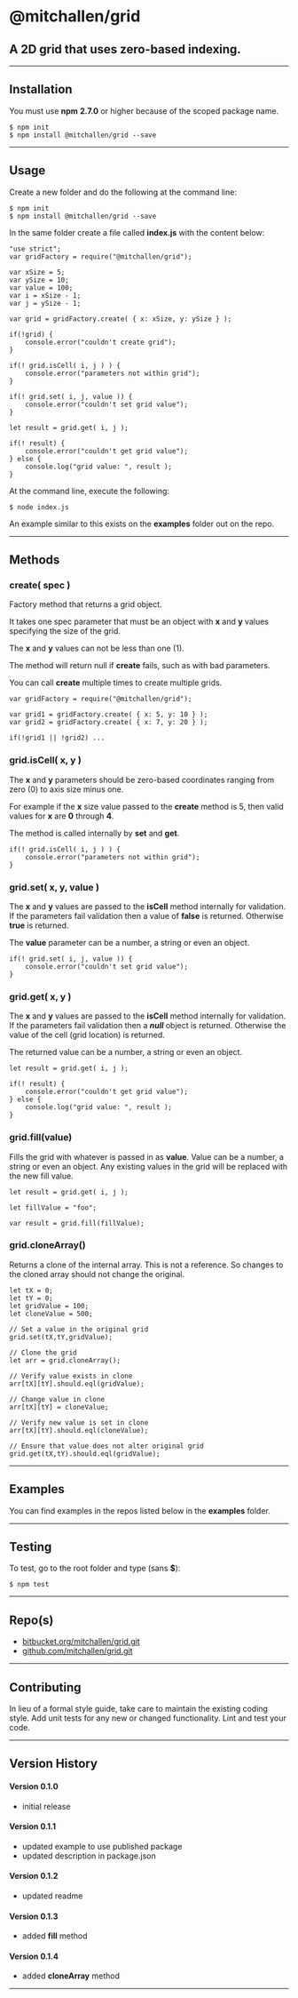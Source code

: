 @mitchallen/grid
===============================

A 2D grid that uses zero-based indexing.
----------------------------------------------------

* * *
## Installation

You must use __npm__ __2.7.0__ or higher because of the scoped package name.

    $ npm init
    $ npm install @mitchallen/grid --save
  
* * *

## Usage

Create a new folder and do the following at the command line:

    $ npm init
    $ npm install @mitchallen/grid --save

In the same folder create a file called __index.js__ with the content below:

    "use strict";
    var gridFactory = require("@mitchallen/grid");
    
    var xSize = 5;
    var ySize = 10;
    var value = 100;
    var i = xSize - 1;
    var j = ySize - 1;
    
    var grid = gridFactory.create( { x: xSize, y: ySize } );
    
	if(!grid) {
    	console.error("couldn't create grid");
	}
    
    if(! grid.isCell( i, j ) ) {
    	console.error("parameters not within grid");
    }
    
    if(! grid.set( i, j, value )) {
    	console.error("couldn't set grid value");
    }
    
    let result = grid.get( i, j );
    
    if(! result) {
    	console.error("couldn't get grid value");
    } else {
    	console.log("grid value: ", result );
    }
    
At the command line, execute the following:

    $ node index.js
  
An example similar to this exists on the __examples__ folder out on the repo.
  
* * *
    
## Methods

### create( spec ) 

Factory method that returns a grid object.

It takes one spec parameter that must be an object with __x__ and __y__ values specifying the size of the grid.

The __x__ and __y__ values can not be less than one (1).

The method will return null if __create__ fails, such as with bad parameters.

You can call __create__ multiple times to create multiple grids.

    var gridFactory = require("@mitchallen/grid");
    
    var grid1 = gridFactory.create( { x: 5, y: 10 } );
    var grid2 = gridFactory.create( { x: 7, y: 20 } );
    
	if(!grid1 || !grid2) ...

### grid.isCell( x, y )

The __x__ and __y__ parameters should be zero-based coordinates ranging from  zero (0) to axis size minus one. 

For example if the __x__ size value passed to the __create__ method is 5, then valid values for __x__ are __0__ through __4__. 

The method is called internally by __set__ and __get__.

    if(! grid.isCell( i, j ) ) {
    	console.error("parameters not within grid");
    }


### grid.set( x, y, value )

The __x__ and __y__ values are passed to the __isCell__ method internally for validation. If the parameters fail validation then a value of __false__ is returned. Otherwise __true__ is returned.

The __value__ parameter can be a number, a string or even an object.

    if(! grid.set( i, j, value )) {
    	console.error("couldn't set grid value");
    }

### grid.get( x, y )

The __x__ and __y__ values are passed to the __isCell__ method internally for validation. If the parameters fail validation then a __*null*__ object is returned. Otherwise the value of the cell (grid location) is returned.

The returned value can be a number, a string or even an object.

    let result = grid.get( i, j );
    
    if(! result) {
    	console.error("couldn't get grid value");
    } else {
    	console.log("grid value: ", result );
    }

### grid.fill(value)

Fills the grid with whatever is passed in as __value__. Value can be a number, a string or even an object. Any existing values in the grid will be replaced with the new fill value.

    let result = grid.get( i, j );

    let fillValue = "foo";
    
    var result = grid.fill(fillValue);
    
### grid.cloneArray()

Returns a clone of the internal array. This is not a reference. So changes to the cloned array should not change the original.

	let tX = 0;
	let tY = 0;
	let gridValue = 100;
	let cloneValue = 500;
	
	// Set a value in the original grid
	grid.set(tX,tY,gridValue);

	// Clone the grid	
	let arr = grid.cloneArray();
	
	// Verify value exists in clone
	arr[tX][tY].should.eql(gridValue);
	
	// Change value in clone
	arr[tX][tY] = cloneValue;
	
	// Verify new value is set in clone
	arr[tX][tY].should.eql(cloneValue);
	
	// Ensure that value does not alter original grid
	grid.get(tX,tY).should.eql(gridValue);
	
* * *

## Examples

You can find examples in the repos listed below in the __examples__ folder.

* * *

## Testing

To test, go to the root folder and type (sans __$__):

    $ npm test
   
* * *
 
## Repo(s)

* [bitbucket.org/mitchallen/grid.git](https://bitbucket.org/mitchallen/grid.git)
* [github.com/mitchallen/grid.git](https://github.com/mitchallen/grid.git)

* * *

## Contributing

In lieu of a formal style guide, take care to maintain the existing coding style.
Add unit tests for any new or changed functionality. Lint and test your code.

* * *

## Version History

#### Version 0.1.0 

* initial release

#### Version 0.1.1

* updated example to use published package
* updated description in package.json

#### Version 0.1.2

* updated readme

#### Version 0.1.3

* added __fill__ method

#### Version 0.1.4

* added __cloneArray__ method

* * *
